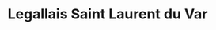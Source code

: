 ---
title: "Legallais Saint Laurent du Var"
url: /saint-laurent-du-var/legallais-saint-laurent-du-var/
shop: commerce
---